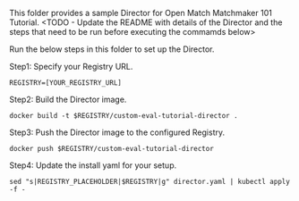 This folder provides a sample Director for Open Match Matchmaker 101 Tutorial.
<TODO - Update the README with details of the Director and the steps that need
to be run before executing the commamds below>

Run the below steps in this folder to set up the Director.

Step1: Specify your Registry URL.
```
REGISTRY=[YOUR_REGISTRY_URL]
```

Step2: Build the Director image.
```
docker build -t $REGISTRY/custom-eval-tutorial-director .
```

Step3: Push the Director image to the configured Registry.
```
docker push $REGISTRY/custom-eval-tutorial-director
```

Step4: Update the install yaml for your setup.
```
sed "s|REGISTRY_PLACEHOLDER|$REGISTRY|g" director.yaml | kubectl apply -f -
```

